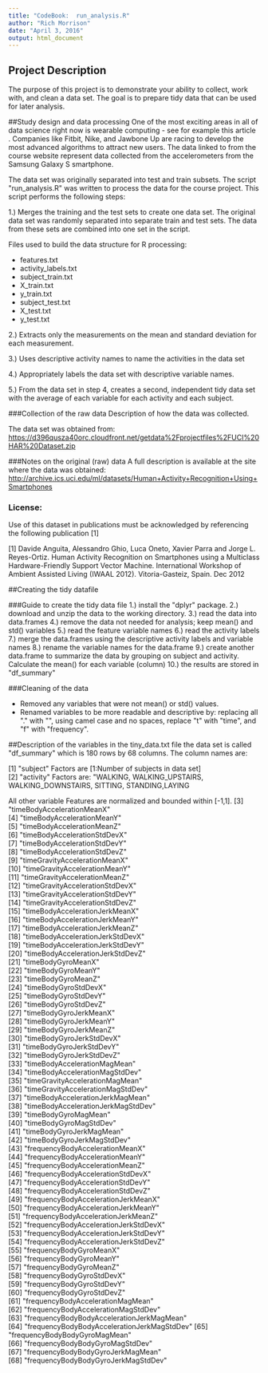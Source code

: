 ```yaml
---
title: "CodeBook:  run_analysis.R"
author: "Rich Morrison"
date: "April 3, 2016"
output: html_document
---
```


## Project Description
The purpose of this project is to demonstrate your ability to collect, work with, and clean a data set.  The goal is to prepare tidy data that can be used for later analysis.

##Study design and data processing
One of the most exciting areas in all of data science right now is wearable computing - see for example this article . Companies like Fitbit, Nike, and Jawbone Up are racing to develop the most advanced algorithms to attract new users. The data linked to from the course website represent data collected from the accelerometers from the Samsung Galaxy S smartphone.

The data set was originally separated into test and train subsets.  The script "run_analysis.R" was written to process the data for the course project.  This
script performs the following steps:

1.) Merges the training and the test sets to create one data set. The original 
data set was randomly separated into separate train and test sets.  The data 
from these sets are combined into one set in the script.

Files used to build the data structure for R processing:

- features.txt
- activity_labels.txt
- subject_train.txt
- X_train.txt
- y_train.txt
- subject_test.txt
- X_test.txt
- y_test.txt

2.) Extracts only the measurements on the mean and standard deviation for each measurement.

3.) Uses descriptive activity names to name the activities in the data set

4.) Appropriately labels the data set with descriptive variable names.

5.) From the data set in step 4, creates a second, independent tidy data set 
with the average of each variable for each activity and each subject.


###Collection of the raw data
Description of how the data was collected.

The data set was obtained from:
https://d396qusza40orc.cloudfront.net/getdata%2Fprojectfiles%2FUCI%20HAR%20Dataset.zip

###Notes on the original (raw) data 
A full description is available at the site where the data was obtained:
http://archive.ics.uci.edu/ml/datasets/Human+Activity+Recognition+Using+Smartphones

### License:
Use of this dataset in publications must be acknowledged by referencing the following publication [1] 

[1] Davide Anguita, Alessandro Ghio, Luca Oneto, Xavier Parra and Jorge L. Reyes-Ortiz. Human Activity Recognition on Smartphones using a Multiclass Hardware-Friendly Support Vector Machine. International Workshop of Ambient Assisted Living (IWAAL 2012). Vitoria-Gasteiz, Spain. Dec 2012

##Creating the tidy datafile

###Guide to create the tidy data file
1.) install the "dplyr" package.
2.) download and unzip the data to the working directory.
3.) read the data into data.frames
4.) remove the data not needed for analysis; keep mean() and std() variables
5.) read the feature variable names
6.) read the activity labels
7.) merge the data.frames using the descriptive activity labels and variable names
8.) rename the variable names for the data.frame
9.) create another data.frame to summarize the data by grouping on subject and activity.  Calculate the mean() for each variable (column)
10.)  the results are stored in "df_summary"

###Cleaning of the data
- Removed any variables that were not mean() or std() values.
- Renamed variables to be more readable and descriptive by: replacing all "." 
with "", using camel case and no spaces, replace "t" with "time", and "f" with
"frequency".

##Description of the variables in the tiny_data.txt file
the data set is called "df_summary" which is 180 rows by 68 columns.  The column names are:

 [1] "subject"  Factors are [1:Number of subjects in data set]                  
 [2] "activity" Factors are:  "WALKING, WALKING_UPSTAIRS, WALKING_DOWNSTAIRS, SITTING, STANDING,LAYING     
 
All other variable Features are normalized and bounded within [-1,1].
 [3] "timeBodyAccelerationMeanX"                 
 [4] "timeBodyAccelerationMeanY"                 
 [5] "timeBodyAccelerationMeanZ"                 
 [6] "timeBodyAccelerationStdDevX"               
 [7] "timeBodyAccelerationStdDevY"               
 [8] "timeBodyAccelerationStdDevZ"               
 [9] "timeGravityAccelerationMeanX"              
[10] "timeGravityAccelerationMeanY"              
[11] "timeGravityAccelerationMeanZ"              
[12] "timeGravityAccelerationStdDevX"            
[13] "timeGravityAccelerationStdDevY"            
[14] "timeGravityAccelerationStdDevZ"            
[15] "timeBodyAccelerationJerkMeanX"             
[16] "timeBodyAccelerationJerkMeanY"             
[17] "timeBodyAccelerationJerkMeanZ"             
[18] "timeBodyAccelerationJerkStdDevX"           
[19] "timeBodyAccelerationJerkStdDevY"           
[20] "timeBodyAccelerationJerkStdDevZ"           
[21] "timeBodyGyroMeanX"                         
[22] "timeBodyGyroMeanY"                         
[23] "timeBodyGyroMeanZ"                         
[24] "timeBodyGyroStdDevX"                       
[25] "timeBodyGyroStdDevY"                       
[26] "timeBodyGyroStdDevZ"                       
[27] "timeBodyGyroJerkMeanX"                     
[28] "timeBodyGyroJerkMeanY"                     
[29] "timeBodyGyroJerkMeanZ"                     
[30] "timeBodyGyroJerkStdDevX"                   
[31] "timeBodyGyroJerkStdDevY"                   
[32] "timeBodyGyroJerkStdDevZ"                   
[33] "timeBodyAccelerationMagMean"               
[34] "timeBodyAccelerationMagStdDev"             
[35] "timeGravityAccelerationMagMean"            
[36] "timeGravityAccelerationMagStdDev"          
[37] "timeBodyAccelerationJerkMagMean"           
[38] "timeBodyAccelerationJerkMagStdDev"         
[39] "timeBodyGyroMagMean"                       
[40] "timeBodyGyroMagStdDev"                     
[41] "timeBodyGyroJerkMagMean"                   
[42] "timeBodyGyroJerkMagStdDev"                 
[43] "frequencyBodyAccelerationMeanX"            
[44] "frequencyBodyAccelerationMeanY"            
[45] "frequencyBodyAccelerationMeanZ"            
[46] "frequencyBodyAccelerationStdDevX"          
[47] "frequencyBodyAccelerationStdDevY"          
[48] "frequencyBodyAccelerationStdDevZ"          
[49] "frequencyBodyAccelerationJerkMeanX"        
[50] "frequencyBodyAccelerationJerkMeanY"        
[51] "frequencyBodyAccelerationJerkMeanZ"        
[52] "frequencyBodyAccelerationJerkStdDevX"      
[53] "frequencyBodyAccelerationJerkStdDevY"      
[54] "frequencyBodyAccelerationJerkStdDevZ"      
[55] "frequencyBodyGyroMeanX"                    
[56] "frequencyBodyGyroMeanY"                    
[57] "frequencyBodyGyroMeanZ"                    
[58] "frequencyBodyGyroStdDevX"                  
[59] "frequencyBodyGyroStdDevY"                  
[60] "frequencyBodyGyroStdDevZ"                  
[61] "frequencyBodyAccelerationMagMean"          
[62] "frequencyBodyAccelerationMagStdDev"        
[63] "frequencyBodyBodyAccelerationJerkMagMean"  
[64] "frequencyBodyBodyAccelerationJerkMagStdDev"
[65] "frequencyBodyBodyGyroMagMean"              
[66] "frequencyBodyBodyGyroMagStdDev"            
[67] "frequencyBodyBodyGyroJerkMagMean"          
[68] "frequencyBodyBodyGyroJerkMagStdDev"





